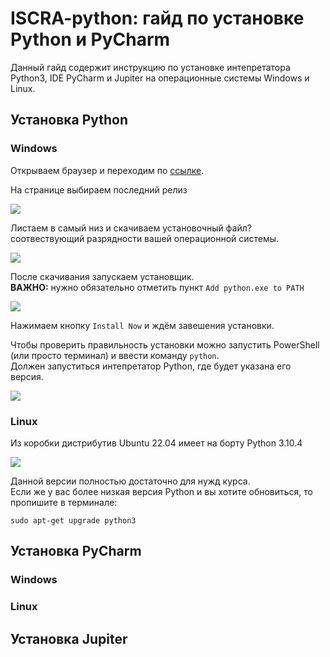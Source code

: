 # ISCRA-python: гайд по установке Python и PyCharm

Данный гайд содержит инструкцию по установке интепретатора Python3, IDE PyCharm и Jupiter на операционные системы Windows и Linux. 

## Установка Python
### Windows
Открываем браузер и переходим по [ссылке](https://www.python.org/).

На странице выбираем последний релиз

![](https://github.com/N0ktis/ISCRA-python/blob/main/img/1.png)

Листаем в самый низ и скачиваем установочный файл? соотвествующий разрядности вашей операционной системы.

![](https://github.com/N0ktis/ISCRA-python/blob/main/img/2.png)

После скачивания запускаем установщик.  
**ВАЖНО:** нужно обязательно отметить пункт `Add python.exe to PATH`

![](https://github.com/N0ktis/ISCRA-python/blob/main/img/3.png)

Нажимаем кнопку `Install Now` и ждём завешения установки.

Чтобы проверить правильность установки можно запустить PowerShell (или просто терминал) и ввести команду `python`.  
Должен запуститься интепретатор Python, где будет указана его версия.

![](https://github.com/N0ktis/ISCRA-python/blob/main/img/4.png)

### Linux

Из коробки дистрибутив Ubuntu 22.04 имеет на борту Python 3.10.4

![](https://github.com/N0ktis/ISCRA-python/blob/main/img/8.png)

Данной версии полностью достаточно для нужд курса.  
Если же у вас более низкая версия Python и вы хотите обновиться, то пропишите в терминале:

```
sudo apt-get upgrade python3
```
## Установка PyCharm
### Windows
### Linux

## Установка Jupiter
